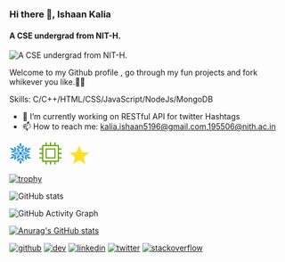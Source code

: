 ### Hi there 👋, Ishaan Kalia
#### A CSE undergrad from NIT-H.
![A CSE undergrad from NIT-H.](https://snyk.io/wp-content/uploads/blog-banner-github-scanning.png)

Welcome to my Github profile , go through my fun projects and fork whikever you like.🌳🌳

Skills: C/C++/HTML/CSS/JavaScript/NodeJs/MongoDB

- 🔭 I’m currently working on RESTful API for twitter Hashtags 
- 📫 How to reach me: kalia.ishaan5196@gmail.com,195506@nith.ac.in 



<a href='https://archiveprogram.github.com/'><img src='https://raw.githubusercontent.com/acervenky/animated-github-badges/master/assets/acbadge.gif' width='40' height='40'></a> <a href='https://docs.github.com/en/developers'><img src='https://raw.githubusercontent.com/acervenky/animated-github-badges/master/assets/devbadge.gif' width='40' height='40'></a> <a href='https://stars.github.com/'><img src='https://raw.githubusercontent.com/acervenky/animated-github-badges/master/assets/starbadge.gif' width='35' height='35'></a> 

[![trophy](https://github-profile-trophy.vercel.app/?username=sticktrick3181)](https://github.com/ryo-ma/github-profile-trophy)

![GitHub stats](https://github-readme-stats.vercel.app/api?username=sticktrick3181&show_icons=true)  

![GitHub Activity Graph](https://activity-graph.herokuapp.com/graph?username=sticktrick3181)  




[![Anurag's GitHub stats](https://github-readme-stats.vercel.app/api?username=sticktrick3181)](https://github.com/anuraghazra/github-readme-stats)





[<img src='https://cdn.jsdelivr.net/npm/simple-icons@3.0.1/icons/github.svg' alt='github' height='40'>](https://github.com/sticktrick3181)  [<img src='https://cdn.jsdelivr.net/npm/simple-icons@3.0.1/icons/dev-dot-to.svg' alt='dev' height='40'>](https://dev.to/https://dev.to/sticktrick3181)  [<img src='https://cdn.jsdelivr.net/npm/simple-icons@3.0.1/icons/linkedin.svg' alt='linkedin' height='40'>](https://www.linkedin.com/in/https://www.linkedin.com/in/ishaan-kalia-52a2a61a0//)  [<img src='https://cdn.jsdelivr.net/npm/simple-icons@3.0.1/icons/twitter.svg' alt='twitter' height='40'>](https://twitter.com/https://twitter.com/ishaan5196)  [<img src='https://cdn.jsdelivr.net/npm/simple-icons@3.0.1/icons/stackoverflow.svg' alt='stackoverflow' height='40'>](https://stackoverflow.com/users/https://stackoverflow.com/users/17144152/ishaan-kalia)  
